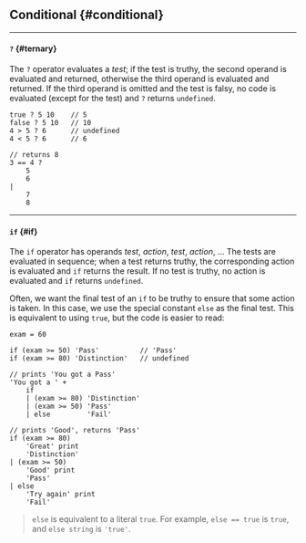 ## Conditional {#conditional}

---

#### `?` {#ternary}

The `?` operator evaluates a _test_; if the test is truthy, the second operand is evaluated and returned, otherwise the third operand is evaluated and returned. If the third operand is omitted and the test is falsy, no code is evaluated (except for the test) and `?` returns `undefined`.

```
true ? 5 10    // 5
false ? 5 10   // 10
4 > 5 ? 6      // undefined
4 < 5 ? 6      // 6

// returns 8
3 == 4 ?
    5
    6
|
    7
    8
```

---

#### `if` {#if}

The `if` operator has operands *test*, *action*, *test*, *action*, ... The tests are evaluated in sequence; when a test returns truthy, the corresponding action is evaluated and `if` returns the result. If no test is truthy, no action is evaluated and `if` returns `undefined`.

Often, we want the final test of an `if` to be truthy to ensure that some action is taken. In this case, we use the special constant `else` as the final test. This is equivalent to using `true`, but the code is easier to read:

```
exam = 60

if (exam >= 50) 'Pass'          // 'Pass'
if (exam >= 80) 'Distinction'   // undefined

// prints 'You got a Pass'
'You got a ' +
    if
    | (exam >= 80) 'Distinction'
    | (exam >= 50) 'Pass'
    | else         'Fail'

// prints 'Good', returns 'Pass'
if (exam >= 80)
    'Great' print
    'Distinction'
| (exam >= 50)
    'Good' print
    'Pass'
| else
    'Try again' print
    'Fail'
```

> `else` is equivalent to a literal `true`. For example, `else == true` is `true`, and `else string` is `'true'`.